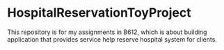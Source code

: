 # HospitalReservationToyProject
This repository is for my assignments in B612, which is about building application that provides service help reserve hospital system for clients.
